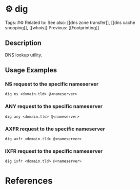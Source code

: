 # ⚙️ dig

Tags: #⚙️
Related to:
See also: [[dns zone transfer]], [[dns cache snooping]], [[whois]]
Previous: [[Footprinting]]

## Description

DNS lookup utility.

## Usage Examples

### NS request to the specific nameserver

	dig ns <domain.tld> @<nameserver>

### ANY request to the specific nameserver

	dig any <domain.tld> @<nameserver>

### AXFR request to the specific nameserver

	dig axfr <domain.tld> @<nameserver>

### IXFR request to the specific nameserver

	dig ixfr <domain.tld> @<nameserver>
  
# References